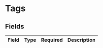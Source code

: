 # Tags


## Fields

| Field       | Type        | Required    | Description |
| ----------- | ----------- | ----------- | ----------- |